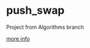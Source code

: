 # push_swap
Project from Algorithms branch

[more info](https://github.com/prippa/push_swap/blob/master/push_swap.en.pdf)
